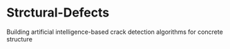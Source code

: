 # Strctural-Defects
Building artificial intelligence-based crack detection algorithms for concrete structure
